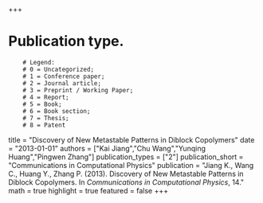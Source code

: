 +++
# Publication type.
        # Legend: 
        # 0 = Uncategorized; 
        # 1 = Conference paper; 
        # 2 = Journal article;
        # 3 = Preprint / Working Paper; 
        # 4 = Report; 
        # 5 = Book; 
        # 6 = Book section;
        # 7 = Thesis; 
        # 8 = Patent
title = "Discovery of New Metastable Patterns in Diblock Copolymers"
date = "2013-01-01"
authors = ["Kai Jiang","Chu Wang","Yunqing Huang","Pingwen Zhang"]
publication_types = ["2"]
publication_short = "Communications in Computational Physics"
publication = "Jiang K., Wang C., Huang Y., Zhang P. (2013). Discovery of New Metastable Patterns in Diblock Copolymers. In _Communications in Computational Physics_, 14."
math = true
highlight = true
featured = false
+++